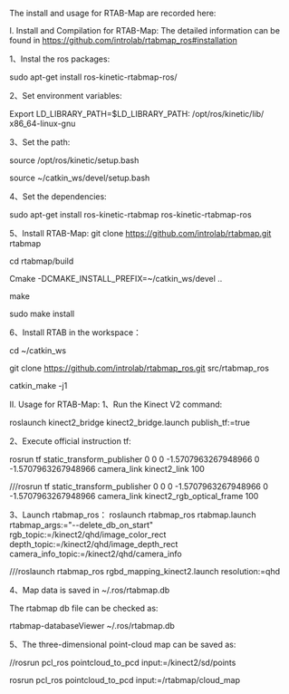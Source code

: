 The install and usage for RTAB-Map are recorded here:

I. Install and Compilation for RTAB-Map:
The detailed information can be found in https://github.com/introlab/rtabmap_ros#installation

1、Instal the ros packages:

sudo apt-get install ros-kinetic-rtabmap-ros/

2、Set environment variables:

Export LD_LIBRARY_PATH=$LD_LIBRARY_PATH: /opt/ros/kinetic/lib/ x86_64-linux-gnu

3、Set the path:

source /opt/ros/kinetic/setup.bash

source ~/catkin_ws/devel/setup.bash

4、Set the dependencies:

sudo apt-get install ros-kinetic-rtabmap ros-kinetic-rtabmap-ros

5、Install RTAB-Map:
git clone https://github.com/introlab/rtabmap.git rtabmap

cd rtabmap/build

Cmake -DCMAKE_INSTALL_PREFIX=~/catkin_ws/devel ..

make

sudo make install

6、Install RTAB in the workspace：

cd ~/catkin_ws

git clone https://github.com/introlab/rtabmap_ros.git src/rtabmap_ros

catkin_make -j1



II. Usage for RTAB-Map:
1、Run the Kinect V2 command:

roslaunch kinect2_bridge kinect2_bridge.launch publish_tf:=true

2、Execute official instruction tf:

rosrun tf static_transform_publisher 0 0 0 -1.5707963267948966 0 -1.5707963267948966 camera_link kinect2_link 100

///rosrun tf static_transform_publisher 0 0 0 -1.5707963267948966 0 -1.5707963267948966 camera_link kinect2_rgb_optical_frame  100  
 
3、Launch rtabmap_ros：
roslaunch rtabmap_ros rtabmap.launch rtabmap_args:="--delete_db_on_start" rgb_topic:=/kinect2/qhd/image_color_rect depth_topic:=/kinect2/qhd/image_depth_rect camera_info_topic:=/kinect2/qhd/camera_info

///roslaunch rtabmap_ros rgbd_mapping_kinect2.launch resolution:=qhd

4、Map data is saved in ~/.ros/rtabmap.db

The rtabmap db file can be checked as:

rtabmap-databaseViewer ~/.ros/rtabmap.db

5、The three-dimensional point-cloud map can be saved as:

//rosrun pcl_ros pointcloud_to_pcd input:=/kinect2/sd/points

rosrun pcl_ros pointcloud_to_pcd input:=/rtabmap/cloud_map
